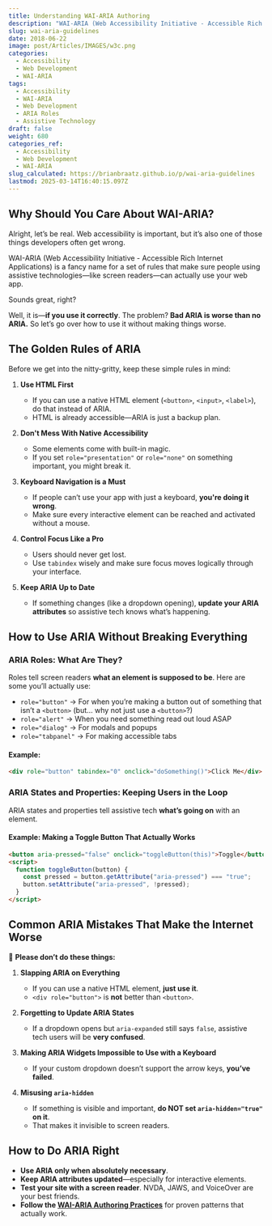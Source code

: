 ```yaml
---
title: Understanding WAI-ARIA Authoring
description: "WAI-ARIA (Web Accessibility Initiative - Accessible Rich Internet Applications) "
slug: wai-aria-guidelines
date: 2018-06-22
image: post/Articles/IMAGES/w3c.png
categories:
  - Accessibility
  - Web Development
  - WAI-ARIA
tags:
  - Accessibility
  - WAI-ARIA
  - Web Development
  - ARIA Roles
  - Assistive Technology
draft: false
weight: 680
categories_ref:
  - Accessibility
  - Web Development
  - WAI-ARIA
slug_calculated: https://brianbraatz.github.io/p/wai-aria-guidelines
lastmod: 2025-03-14T16:40:15.097Z
---
```

## Why Should You Care About WAI-ARIA?

Alright, let’s be real. Web accessibility is important, but it’s also one of those things developers often get wrong.

WAI-ARIA (Web Accessibility Initiative - Accessible Rich Internet Applications) is a fancy name for a set of rules that make sure people using assistive technologies—like screen readers—can actually use your web app.

Sounds great, right?

Well, it is—**if you use it correctly**. The problem? **Bad ARIA is worse than no ARIA.** So let’s go over how to use it without making things worse.

## The Golden Rules of ARIA

Before we get into the nitty-gritty, keep these simple rules in mind:

1. **Use HTML First**

   * If you can use a native HTML element (`<button>`, `<input>`, `<label>`), do that instead of ARIA.
   * HTML is already accessible—ARIA is just a backup plan.

2. **Don't Mess With Native Accessibility**

   * Some elements come with built-in magic.
   * If you set `role="presentation"` or `role="none"` on something important, you might break it.

3. **Keyboard Navigation is a Must**

   * If people can’t use your app with just a keyboard, **you're doing it wrong**.
   * Make sure every interactive element can be reached and activated without a mouse.

4. **Control Focus Like a Pro**

   * Users should never get lost.
   * Use `tabindex` wisely and make sure focus moves logically through your interface.

5. **Keep ARIA Up to Date**

   * If something changes (like a dropdown opening), **update your ARIA attributes** so assistive tech knows what’s happening.

## How to Use ARIA Without Breaking Everything

### ARIA Roles: What Are They?

Roles tell screen readers **what an element is supposed to be**. Here are some you’ll actually use:

* `role="button"` → For when you’re making a button out of something that isn’t a `<button>` (but… why not just use a `<button>`?)
* `role="alert"` → When you need something read out loud ASAP
* `role="dialog"` → For modals and popups
* `role="tabpanel"` → For making accessible tabs

#### Example:

```html
<div role="button" tabindex="0" onclick="doSomething()">Click Me</div>
```

### ARIA States and Properties: Keeping Users in the Loop

ARIA states and properties tell assistive tech **what’s going on** with an element.

#### Example: Making a Toggle Button That Actually Works

```html
<button aria-pressed="false" onclick="toggleButton(this)">Toggle</button>
<script>
  function toggleButton(button) {
    const pressed = button.getAttribute("aria-pressed") === "true";
    button.setAttribute("aria-pressed", !pressed);
  }
</script>
```

## Common ARIA Mistakes That Make the Internet Worse

🚨 **Please don’t do these things:**

1. **Slapping ARIA on Everything**

   * If you can use a native HTML element, **just use it**.
   * `<div role="button">` is **not** better than `<button>`.

2. **Forgetting to Update ARIA States**

   * If a dropdown opens but `aria-expanded` still says `false`, assistive tech users will be **very confused**.

3. **Making ARIA Widgets Impossible to Use with a Keyboard**

   * If your custom dropdown doesn’t support the arrow keys, **you’ve failed**.

4. **Misusing `aria-hidden`**

   * If something is visible and important, **do NOT set `aria-hidden="true"` on it**.
   * That makes it invisible to screen readers.

## How to Do ARIA Right

* **Use ARIA only when absolutely necessary**.
* **Keep ARIA attributes updated**—especially for interactive elements.
* **Test your site with a screen reader**. NVDA, JAWS, and VoiceOver are your best friends.
* **Follow the [WAI-ARIA Authoring Practices](https://www.w3.org/TR/wai-aria-practices/)** for proven patterns that actually work.

<!-- 
## Wrapping It Up

ARIA is a **powerful tool**—but with great power comes great responsibility. 

Misusing it can create **huge barriers** for users who rely on assistive tech. So **use HTML first, keep ARIA updated, and always test with a screen reader**.

Now go forth and build accessible, frustration-free websites! 🚀

---

## Quick ARIA Cheat Sheet

| Key Tip                          | What It Means                                  |
|----------------------------------|-----------------------------------------------|
| Use native HTML elements first  | They already have built-in accessibility.    |
| Don’t add ARIA unless needed    | ARIA should fix gaps, not replace HTML.      |
| Make sure it works with a keyboard | No mouse? No problem!                      |
| Keep ARIA states updated        | `aria-expanded`, `aria-pressed`, etc. matter. |
| Test with screen readers        | NVDA, JAWS, and VoiceOver will tell you the truth. |

--- -->
